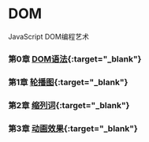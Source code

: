 # DOM
JavaScript DOM编程艺术




### 第0章 [DOM语法](https://shikjfly.github.io/DOM/0-0DOM语法.html){:target="_blank"}

### 第1章 [轮播图](https://shikjfly.github.io/DOM/0-1轮播图案例.html){:target="_blank"}

### 第2章 [缩列词](https://shikjfly.github.io/DOM/0-2缩列词.html){:target="_blank"}

### 第3章 [动画效果](https://shikjfly.github.io/DOM/0-3动画效果.html){:target="_blank"}

